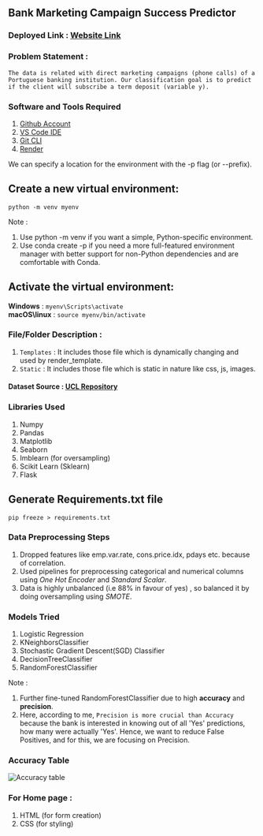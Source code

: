 ## Bank Marketing Campaign Success Predictor

### Deployed Link : [Website Link](https://bank-marketing-campaign-success-predictor.onrender.com)

### Problem Statement :
`The data is related with direct marketing campaigns (phone calls) of a Portuguese banking institution. Our classification goal is to predict if the client will subscribe a term deposit (variable y).`

### Software and Tools Required

1. [Github Account](https://github.com)
2. [VS Code IDE](https://code.visualstudio.com/)
3. [Git CLI](https://git-scm.com/book/en/v2/Getting-Started-The-Command-Line)
4. [Render](https://dashboard.render.com)

We can specify a location for the environment with the -p flag (or --prefix).

## Create a  new virtual environment:
`python -m venv myenv`

Note : 
1. Use python -m venv if you want a simple, Python-specific environment.
2. Use conda create -p if you need a more full-featured environment manager with better support for non-Python dependencies and are comfortable with Conda.


## Activate the virtual environment:

**Windows** : `myenv\Scripts\activate` <br>
**macOS\linux** : `source myenv/bin/activate`

### File/Folder Description :
1. `Templates` : It includes those file which is dynamically changing and used by render_template.
2. `Static` : It includes those file which is static in nature like css, js, images.

#### Dataset Source : [UCL Repository](https://archive.ics.uci.edu/dataset/222/bank+marketing)

### Libraries Used 
1. Numpy
2. Pandas
3. Matplotlib
4. Seaborn
5. Imblearn (for oversampling)
6. Scikit Learn (Sklearn)
7. Flask


## Generate Requirements.txt file
`pip freeze > requirements.txt`

### Data Preprocessing Steps
1. Dropped features like emp.var.rate, cons.price.idx, pdays etc. because of correlation.
2. Used pipelines for preprocessing categorical and numerical columns using _One Hot Encoder_ and _Standard Scalar_.
3. Data is highly unbalanced (i.e 88% in favour of yes) , so balanced it by doing oversampling using _SMOTE_.

### Models Tried 
1. Logistic Regression
2. KNeighborsClassifier
3. Stochastic Gradient Descent(SGD) Classifier
4. DecisionTreeClassifier
5. RandomForestClassifier

Note : 
1. Further fine-tuned RandomForestClassifier due to high **accuracy** and **precision**.
2. Here, according to me, `Precision is more crucial than Accuracy` because the bank is interested in knowing out of all 'Yes' predictions, how many were actually 'Yes'. Hence, we want to reduce False Positives, and for this, we are focusing on Precision.
### Accuracy Table 
![Accuracy table](model_accuracy.png)

### For Home page :
1. HTML (for form creation)
2. CSS (for styling)

